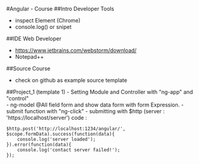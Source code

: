#Angular - Course
##Intro Developer Tools
- inspect Element (Chrome)
- console.log() or snipet
 
##IDE Web Developer
- https://www.jetbrains.com/webstorm/download/
- Notepad++

##Source Course 
- check on github as example source template

##Project_1 (template 1)
	- Setting Module and Controller with "ng-app" and "control"  
	- ng-model @All field form and show data form with form Expression.
	- submit function with "ng-click"
	- submitting with $http (server : 'https://localhost/server')
	code :
	
	$http.post('http://localhost:1234/angular/', $scope.formData).success(function(data){
		console.log('server loaded');
	}).error(function(data){
		console.log('contact server failed!');
	});		
	

